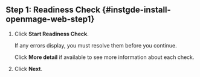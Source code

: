 ## Step 1: Readiness Check   {#instgde-install-openmage-web-step1}

1.	Click **Start Readiness Check**.

	If any errors display, you must resolve them before you continue.

	Click **More detail** if available to see more information about each check.

2.	Click **Next**.
